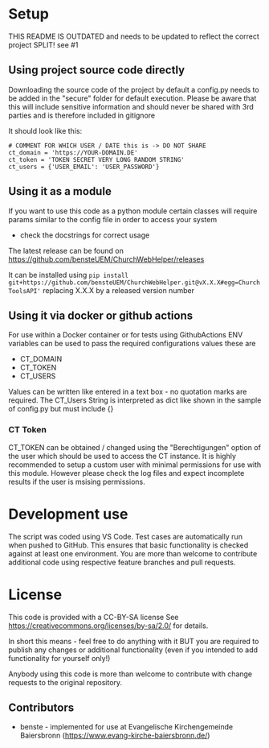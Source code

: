 # Setup

THIS README IS OUTDATED and needs to be updated to reflect the correct project SPLIT! see #1

## Using project source code directly

Downloading the source code of the project by default a config.py
needs to be added in the "secure" folder for default execution.
Please be aware that this will include sensitive information and should never be shared with 3rd parties and is
therefore included in gitignore

It should look like this:

```
# COMMENT FOR WHICH USER / DATE this is -> DO NOT SHARE
ct_domain = 'https://YOUR-DOMAIN.DE'
ct_token = 'TOKEN SECRET VERY LONG RANDOM STRING'
ct_users = {'USER_EMAIL': 'USER_PASSWORD'}
```

## Using it as a module

If you want to use this code as a python module certain classes will require params similar to the config file in order
to access your system

- check the docstrings for correct usage

The latest release can be found on https://github.com/bensteUEM/ChurchWebHelper/releases

It can be installed using
```pip install git+https://github.com/bensteUEM/ChurchWebHelper.git@vX.X.X#egg=ChurchToolsAPI'```
replacing X.X.X by a released version number

## Using it via docker or github actions

For use within a Docker container or for tests using GithubActions ENV variables can be used to pass the required
configurations values these are

* CT_DOMAIN
* CT_TOKEN
* CT_USERS

Values can be written like entered in a text box - no quotation marks are required. The CT_Users String is interpreted
as dict like shown in the sample of config.py but must include {}

### CT Token

CT_TOKEN can be obtained / changed using the "Berechtigungen" option of the user which should be used to access the CT
instance. It is highly recommended to setup a custom user with minimal permissions for use with this module.
However please check the log files and expect incomplete results if the user is msising permissions.

# Development use

The script was coded using VS Code. 
Test cases are automatically run when pushed to GitHub. This ensures that basic functionality is checked against at least one environment.
You are more than welcome to contribute additional code using respective feature branches and pull requests.

# License

This code is provided with a CC-BY-SA license
See https://creativecommons.org/licenses/by-sa/2.0/ for details.

In short this means - feel free to do anything with it
BUT you are required to publish any changes or additional functionality (even if you intended to add functionality for
yourself only!)

Anybody using this code is more than welcome to contribute with change requests to the original repository.

## Contributors

* benste - implemented for use at Evangelische Kirchengemeinde Baiersbronn (https://www.evang-kirche-baiersbronn.de/)